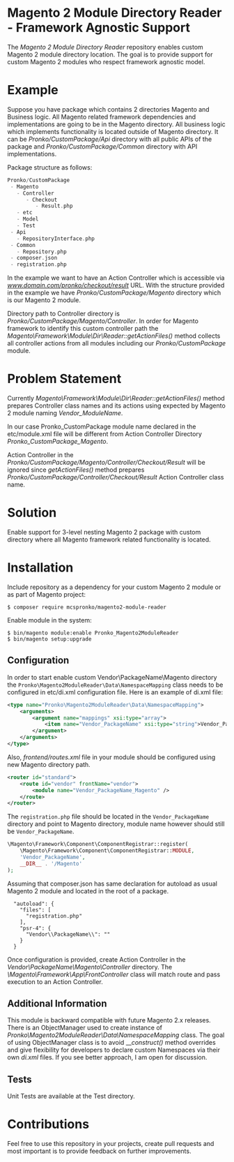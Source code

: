 # Magento 2 Module Directory Reader - Framework Agnostic Support
The _Magento 2 Module Directory Reader_ repository enables custom Magento 2 module directory location. 
The goal is to provide support for custom Magento 2 modules who respect framework agnostic model.

# Example
Suppose you have package which contains 2 directories Magento and Business logic. 
All Magento related framework dependencies and implementations are going to be in the Magento directory. 
All business logic which implements functionality is located outside of Magento directory. 
It can be _Pronko/CustomPackage/Api_ directory with all public APIs of the package and _Pronko/CustomPackage/Common_ directory with API implementations.

Package structure as follows:

```php
Pronko/CustomPackage
 - Magento
   - Controller
      - Checkout
         - Result.php
   - etc
   - Model
   - Test
 - Api
   - RepositoryInterface.php
 - Common
   - Repository.php
 - composer.json
 - registration.php
 ```
 
In the example we want to have an Action Controller which is accessible via _www.domain.com/pronko/checkout/result_ URL. 
With the structure provided in the example we have _Pronko/CustomPackage/Magento_ directory which is our Magento 2 module.

Directory path to Controller directory is _Pronko/CustomPackage/Magento/Controller_. 
In order for Magento framework to identify this custom controller path the _Magento\Framework\Module\Dir\Reader::getActionFiles()_ method collects all controller actions from all modules including our _Pronko/CustomPackage_ module.

# Problem Statement

Currently _Magento\Framework\Module\Dir\Reader::getActionFiles()_ method prepares Controller class names and its actions using expected by Magento 2 module naming _Vendor_ModuleName_.

In our case Pronko_CustomPackage module name declared in the etc/module.xml file will be different from Action Controller Directory _Pronko_CustomPackage_Magento_.

Action Controller in the _Pronko/CustomPackage/Magento/Controller/Checkout/Result_ will be ignored since _getActionFiles()_ method prepares _Pronko/CustomPackage/Controller/Checkout/Result_ Action Controller class name.

# Solution

Enable support for 3-level nesting Magento 2 package with custom directory where all Magento framework related functionality is located.

# Installation
Include repository as a dependency for your custom Magento 2 module or as part of Magento project:
```
$ composer require mcspronko/magento2-module-reader
```

Enable module in the system:
```
$ bin/magento module:enable Pronko_Magento2ModuleReader
$ bin/magento setup:upgrade
```

## Configuration
In order to start enable custom Vendor\PackageName\Magento directory the `Pronko\Magento2ModuleReader\Data\NamespaceMapping` class needs to be configured in etc/di.xml configuration file.
Here is an example of di.xml file:
```xml
<type name="Pronko\Magento2ModuleReader\Data\NamespaceMapping">
    <arguments>
        <argument name="mappings" xsi:type="array">
            <item name="Vendor_PackageName" xsi:type="string">Vendor_PackageName_Magento</item>
        </argument>
    </arguments>
</type>
```

Also, _frontend/routes.xml_ file in your module should be configured using new Magento directory path.
 ```xml
 <router id="standard">
     <route id="vendor" frontName="vendor">
         <module name="Vendor_PackageName_Magento" />
     </route>
 </router>
 ```
 
The `registration.php` file should be located in the `Vendor_PackageName` directory and point to Magento directory, module name however should still be `Vendor_PackageName`.
```php
\Magento\Framework\Component\ComponentRegistrar::register(
    \Magento\Framework\Component\ComponentRegistrar::MODULE,
    'Vendor_PackageName',
    __DIR__ . '/Magento'
);
```
Assuming that composer.json has same declaration for autoload as usual Magento 2 module and located in the root of a package.
```
  "autoload": {
    "files": [
      "registration.php"
    ],
    "psr-4": {
      "Vendor\\PackageName\\": ""
    }
  }
```

Once configuration is provided, create Action Controller in the _Vendor\PackageName\Magento\Controller_ directory. 
The _\Magento\Framework\App\FrontController_ class will match route and pass execution to an Action Controller. 

## Additional Information
This module is backward compatible with future Magento 2.x releases. 
There is an ObjectManager used to create instance of _Pronko\Magento2ModuleReader\Data\NamespaceMapping_ class. 
The goal of using ObjectManager class is to avoid ___construct()_ method overrides and give flexibility for developers to declare custom Namespaces via their own _di.xml_ files.
If you see better approach, I am open for discussion.

## Tests
Unit Tests are available at the Test directory.

# Contributions
Feel free to use this repository in your projects, create pull requests and most important is to provide feedback on further improvements.